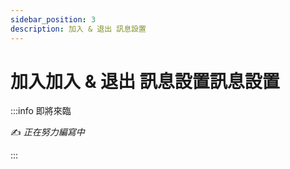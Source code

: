 ```yaml
---
sidebar_position: 3
description: 加入 & 退出 訊息設置
---
```


# 加入加入 & 退出 訊息設置訊息設置

<head>
  <title>加入 & 退出 訊息設置</title>
</head>

:::info 即將來臨

✍️ _正在努力編寫中_

:::
